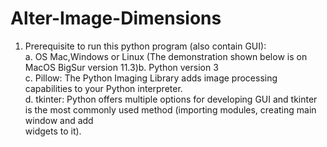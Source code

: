 # Alter-Image-Dimensions

1. Prerequisite to run this python program (also contain GUI): <br />
   a. OS Mac,Windows or Linux (The demonstration shown below is on MacOS BigSur version 11.3)b. Python version 3 <br />
   c. Pillow: The Python Imaging Library adds image processing capabilities to your Python interpreter. <br />
   d. tkinter: Python offers multiple options for developing GUI and tkinter is the most commonly used method (importing modules, creating main window and add <br/> widgets to it).
